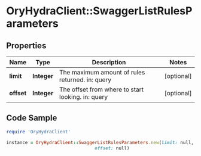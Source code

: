# OryHydraClient::SwaggerListRulesParameters

## Properties

Name | Type | Description | Notes
------------ | ------------- | ------------- | -------------
**limit** | **Integer** | The maximum amount of rules returned. in: query | [optional] 
**offset** | **Integer** | The offset from where to start looking. in: query | [optional] 

## Code Sample

```ruby
require 'OryHydraClient'

instance = OryHydraClient::SwaggerListRulesParameters.new(limit: null,
                                 offset: null)
```


